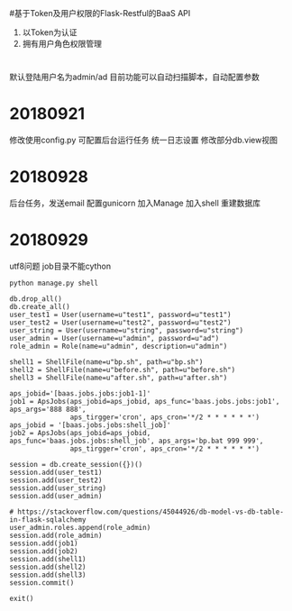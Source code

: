 #基于Token及用户权限的Flask-Restful的BaaS API
1. 以Token为认证
2. 拥有用户角色权限管理

#
默认登陆用户名为admin/ad
目前功能可以自动扫描脚本，自动配置参数

# 20180921
修改使用config.py
可配置后台运行任务
统一日志设置
修改部分db.view视图

# 20180928
后台任务，发送email
配置gunicorn
加入Manage
加入shell
重建数据库

# 20180929
utf8问题
job目录不能cython

    
    python manage.py shell
    
    db.drop_all()
    db.create_all()
    user_test1 = User(username=u"test1", password=u"test1")
    user_test2 = User(username=u"test2", password=u"test2")
    user_string = User(username=u"string", password=u"string")
    user_admin = User(username=u"admin", password=u"ad")
    role_admin = Role(name=u"admin", description=u"admin")
    
    shell1 = ShellFile(name=u"bp.sh", path=u"bp.sh")
    shell2 = ShellFile(name=u"before.sh", path=u"before.sh")
    shell3 = ShellFile(name=u"after.sh", path=u"after.sh")
    
    aps_jobid='[baas.jobs.jobs:job1-1]'
    job1 = ApsJobs(aps_jobid=aps_jobid, aps_func='baas.jobs.jobs:job1', aps_args='888 888',
                   aps_tirgger='cron', aps_cron='*/2 * * * * * *')
    aps_jobid = '[baas.jobs.jobs:shell_job]'
    job2 = ApsJobs(aps_jobid=aps_jobid, aps_func='baas.jobs.jobs:shell_job', aps_args='bp.bat 999 999',
                   aps_tirgger='cron', aps_cron='*/2 * * * * * *')
    
    session = db.create_session({})()
    session.add(user_test1)
    session.add(user_test2)
    session.add(user_string)
    session.add(user_admin)

    # https://stackoverflow.com/questions/45044926/db-model-vs-db-table-in-flask-sqlalchemy
    user_admin.roles.append(role_admin)
    session.add(role_admin)
    session.add(job1)
    session.add(job2)
    session.add(shell1)
    session.add(shell2)
    session.add(shell3)
    session.commit()
    
    exit()
